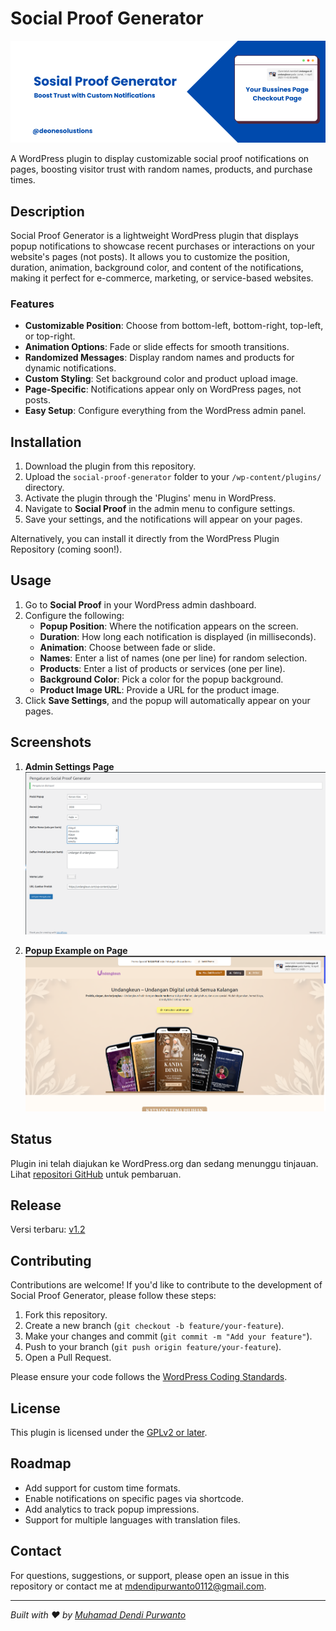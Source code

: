 # Social Proof Generator

![Plugin Banner](assets/images/banner.png)

A WordPress plugin to display customizable social proof notifications on pages, boosting visitor trust with random names, products, and purchase times.

## Description

Social Proof Generator is a lightweight WordPress plugin that displays popup notifications to showcase recent purchases or interactions on your website's pages (not posts). It allows you to customize the position, duration, animation, background color, and content of the notifications, making it perfect for e-commerce, marketing, or service-based websites.

### Features
- **Customizable Position**: Choose from bottom-left, bottom-right, top-left, or top-right.
- **Animation Options**: Fade or slide effects for smooth transitions.
- **Randomized Messages**: Display random names and products for dynamic notifications.
- **Custom Styling**: Set background color and product upload image.
- **Page-Specific**: Notifications appear only on WordPress pages, not posts.
- **Easy Setup**: Configure everything from the WordPress admin panel.

## Installation

1. Download the plugin from this repository.
2. Upload the `social-proof-generator` folder to your `/wp-content/plugins/` directory.
3. Activate the plugin through the 'Plugins' menu in WordPress.
4. Navigate to **Social Proof** in the admin menu to configure settings.
5. Save your settings, and the notifications will appear on your pages.

Alternatively, you can install it directly from the WordPress Plugin Repository (coming soon!).

## Usage

1. Go to **Social Proof** in your WordPress admin dashboard.
2. Configure the following:
   - **Popup Position**: Where the notification appears on the screen.
   - **Duration**: How long each notification is displayed (in milliseconds).
   - **Animation**: Choose between fade or slide.
   - **Names**: Enter a list of names (one per line) for random selection.
   - **Products**: Enter a list of products or services (one per line).
   - **Background Color**: Pick a color for the popup background.
   - **Product Image URL**: Provide a URL for the product image.
3. Click **Save Settings**, and the popup will automatically appear on your pages.

## Screenshots

1. **Admin Settings Page**  
   ![Admin Settings](screenshots/admin-settings.png) <!-- Ganti dengan screenshot asli -->

2. **Popup Example on Page**  
   ![Popup Example](screenshots/popup-example.png) <!-- Ganti dengan screenshot asli -->

 ## Status
Plugin ini telah diajukan ke WordPress.org dan sedang menunggu tinjauan. Lihat [repositori GitHub](https://github.com/MDendiPurwanto/social-proof-generator) untuk pembaruan.

## Release
Versi terbaru: [v1.2](https://github.com/MDendiPurwanto/social-proof-generator/releases/tag/v1.2)

## Contributing

Contributions are welcome! If you'd like to contribute to the development of Social Proof Generator, please follow these steps:

1. Fork this repository.
2. Create a new branch (`git checkout -b feature/your-feature`).
3. Make your changes and commit (`git commit -m "Add your feature"`).
4. Push to your branch (`git push origin feature/your-feature`).
5. Open a Pull Request.

Please ensure your code follows the [WordPress Coding Standards](https://developer.wordpress.org/coding-standards/wordpress-coding-standards/).

## License

This plugin is licensed under the [GPLv2 or later](https://www.gnu.org/licenses/gpl-2.0.html).

## Roadmap

- Add support for custom time formats.
- Enable notifications on specific pages via shortcode.
- Add analytics to track popup impressions.
- Support for multiple languages with translation files.

## Contact

For questions, suggestions, or support, please open an issue in this repository or contact me at [mdendipurwanto0112@gmail.com](mailto:mdendipurwanto0112@gmail.com).

---

*Built with ❤️ by [Muhamad Dendi Purwanto](https://github.com/MDendiPurwanto)*